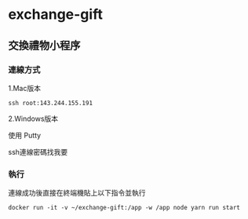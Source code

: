 # exchange-gift
## 交換禮物小程序

### 連線方式
1.Mac版本

```
ssh root:143.244.155.191
```

2.Windows版本

使用 Putty


ssh連線密碼找我要


### 執行

連線成功後直接在終端機貼上以下指令並執行

```
docker run -it -v ~/exchange-gift:/app -w /app node yarn run start
```
